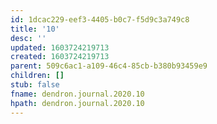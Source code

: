```yaml
---
id: 1dcac229-eef3-4405-b0c7-f5d9c3a749c8
title: '10'
desc: ''
updated: 1603724219713
created: 1603724219713
parent: 509c6ac1-a109-46c4-85cb-b380b93459e9
children: []
stub: false
fname: dendron.journal.2020.10
hpath: dendron.journal.2020.10
---
```



